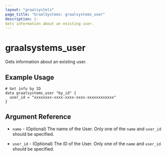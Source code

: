 ```yaml
---
layout: "graalsystels"
page_title: "GraalSystems: graalsystems_user"
description: |-
Gets information about an existing user.
---
```


# graalsystems_user

Gets information about an existing user.

## Example Usage

```hcl
# Get info by ID
data graalsystems_user "by_id" {
  user_id = "xxxxxxxx-xxxx-xxxx-xxxx-xxxxxxxxxxxx"
}
```

## Argument Reference

- `name` - (Optional) The name of the User.
  Only one of the `name` and `user_id` should be specified.

- `user_id` - (Optional) The ID of the User.
  Only one of the `name` and `user_id` should be specified.
  
